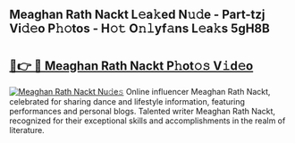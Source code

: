 ## Meaghan Rath Nackt L𝚎a𝚔ed N𝚞𝚍e - Part-tzj Vi𝚍𝚎o P𝚑𝚘tos - H𝚘𝚝 O𝚗𝚕yf𝚊ns L𝚎a𝚔s 5gH8B

# <h2><a href="http://kfc4zq.oniu.top/?m=Meaghan+Rath+Nackt">🔗👉 🔴 Meaghan Rath Nackt P𝚑ot𝚘𝚜 V𝚒d𝚎o</a></h2>

[![Meaghan Rath Nackt Nu𝚍e𝚜](https://i.imgur.com/0qMVB7G.gif)](http://kfc4zq.oniu.top/?m=Meaghan+Rath+Nackt)
Online influencer Meaghan Rath Nackt, celebrated for sharing dance and lifestyle information, featuring performances and personal blogs. Talented writer Meaghan Rath Nackt, recognized for their exceptional skills and accomplishments in the realm of literature.  

